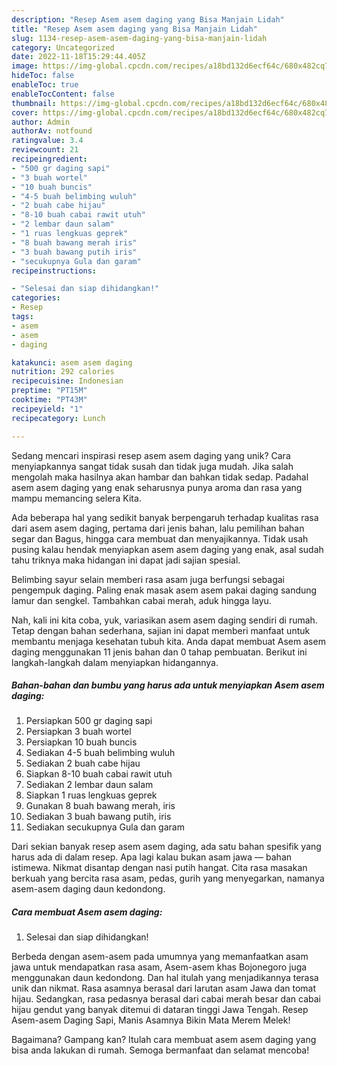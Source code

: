 ```yaml
---
description: "Resep Asem asem daging yang Bisa Manjain Lidah"
title: "Resep Asem asem daging yang Bisa Manjain Lidah"
slug: 1134-resep-asem-asem-daging-yang-bisa-manjain-lidah
category: Uncategorized
date: 2022-11-18T15:29:44.405Z
image: https://img-global.cpcdn.com/recipes/a18bd132d6ecf64c/680x482cq70/asem-asem-daging-foto-resep-utama.jpg
hideToc: false
enableToc: true
enableTocContent: false
thumbnail: https://img-global.cpcdn.com/recipes/a18bd132d6ecf64c/680x482cq70/asem-asem-daging-foto-resep-utama.jpg
cover: https://img-global.cpcdn.com/recipes/a18bd132d6ecf64c/680x482cq70/asem-asem-daging-foto-resep-utama.jpg
author: Admin
authorAv: notfound
ratingvalue: 3.4
reviewcount: 21
recipeingredient:
- "500 gr daging sapi"
- "3 buah wortel"
- "10 buah buncis"
- "4-5 buah belimbing wuluh"
- "2 buah cabe hijau"
- "8-10 buah cabai rawit utuh"
- "2 lembar daun salam"
- "1 ruas lengkuas geprek"
- "8 buah bawang merah iris"
- "3 buah bawang putih iris"
- "secukupnya Gula dan garam"
recipeinstructions:

- "Selesai dan siap dihidangkan!"
categories:
- Resep
tags:
- asem
- asem
- daging

katakunci: asem asem daging 
nutrition: 292 calories
recipecuisine: Indonesian
preptime: "PT15M"
cooktime: "PT43M"
recipeyield: "1"
recipecategory: Lunch

---
```





Sedang mencari inspirasi resep asem asem daging yang unik? Cara menyiapkannya sangat tidak susah dan tidak juga mudah. Jika salah mengolah maka hasilnya akan hambar dan bahkan tidak sedap. Padahal asem asem daging yang enak seharusnya punya aroma dan rasa yang mampu memancing selera Kita.





Ada beberapa hal yang sedikit banyak berpengaruh terhadap kualitas rasa dari asem asem daging, pertama dari jenis bahan, lalu pemilihan bahan segar dan Bagus, hingga cara membuat dan menyajikannya. Tidak usah pusing kalau hendak menyiapkan asem asem daging yang enak,      asal sudah tahu triknya maka hidangan ini dapat jadi sajian spesial.














Belimbing sayur selain memberi rasa asam juga berfungsi sebagai pengempuk daging. Paling enak masak asem asem pakai daging sandung lamur dan sengkel. Tambahkan cabai merah, aduk hingga layu.






Nah, kali ini kita coba, yuk, variasikan asem asem daging sendiri di rumah. Tetap dengan bahan sederhana, sajian ini dapat memberi manfaat untuk membantu menjaga kesehatan tubuh kita. Anda dapat membuat Asem asem daging menggunakan 11 jenis bahan dan 0 tahap pembuatan. Berikut ini langkah-langkah dalam menyiapkan hidangannya.

<!--inarticleads1-->

##### Bahan-bahan dan bumbu yang harus ada untuk menyiapkan Asem asem daging:

1. Persiapkan 500 gr daging sapi
1. Persiapkan 3 buah wortel
1. Persiapkan 10 buah buncis
1. Sediakan 4-5 buah belimbing wuluh
1. Sediakan 2 buah cabe hijau
1. Siapkan 8-10 buah cabai rawit utuh
1. Sediakan 2 lembar daun salam
1. Siapkan 1 ruas lengkuas geprek
1. Gunakan 8 buah bawang merah, iris
1. Sediakan 3 buah bawang putih, iris
1. Sediakan secukupnya Gula dan garam


Dari sekian banyak resep asem asem daging, ada satu bahan spesifik yang harus ada di dalam resep. Apa lagi kalau bukan asam jawa — bahan istimewa. Nikmat disantap dengan nasi putih hangat. Cita rasa masakan berkuah yang bercita rasa asam, pedas, gurih yang menyegarkan, namanya asem-asem daging daun kedondong. 

<!--inarticleads2-->

##### Cara membuat Asem asem daging:


1. Selesai dan siap dihidangkan!

Berbeda dengan asem-asem pada umumnya yang memanfaatkan asam jawa untuk mendapatkan rasa asam, Asem-asem khas Bojonegoro juga menggunakan daun kedondong. Dan hal itulah yang menjadikannya terasa unik dan nikmat. Rasa asamnya berasal dari larutan asam Jawa dan tomat hijau. Sedangkan, rasa pedasnya berasal dari cabai merah besar dan cabai hijau gendut yang banyak ditemui di dataran tinggi Jawa Tengah. Resep Asem-asem Daging Sapi, Manis Asamnya Bikin Mata Merem Melek! 

Bagaimana? Gampang kan? Itulah cara membuat asem asem daging yang bisa anda lakukan di rumah. Semoga bermanfaat dan selamat mencoba!
